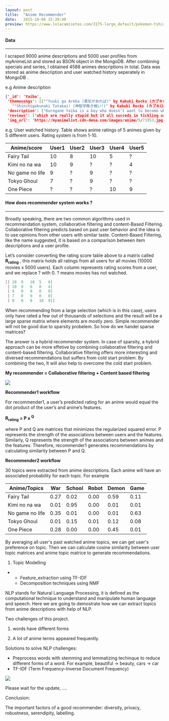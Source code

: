 ```yaml
---
layout: post
title:  "Anime Recommender"
date:   2015-10-06 15:39:40
preview: https://www.lolacamisetas.com/3175-large_default/pokemon-tshirt-mimikyu-ghibli.jpg
---
```


#### Data

------

I scraped 9000 anime descriptions and 5000 user profiles from myAnimeList and stored as BSON object in the MongoDB. After combining specials and series, I obtained 4588 animes descriptions in total. Data was stored as anime description and user watched history seperately in MongoDB . 

e.g Anime description

```json
{'_id': 'Yaiba',
 'themesongs': [['"Yuuki ga Areba (勇気があれば)" by Kabuki Rocks (カブキロックス)',
   '"Shinchigakunaki Tatakai! (神智学無き戦い!)" by Kabuki Rocks (カブキロックス)']],
 'description': ["Kurogane Yaiba is a boy who doesn't want to become what any regular kid would: A samurai. That's why he undergoes a hard training with his father, knowing only the forest as his world. Then, one day, he is sent to Japan, where he has to deal with a whole new civilized reality, meeting the Mine family, the evil Onimaru and even the legendary Musashi, having lots of dangerous adventures, becoming stronger everyday.(Source: ANN, edited) "],
 'reviews': ['which are really stupid but it all succeds in tickling us!!the storycharacter and enjoyment is quite okwell i personally disliked the op and ed and art also seems quite ok {not many cute girls :( }its a lot of fun overall the series i ll definately say give 1 shot only to the 1st epi!!!ull automatically get hooked to the series atleast i did !well i hope u liked my review plz ratemy 1st reviewread more'],
 'img_url': 'https://myanimelist.cdn-dena.com/images/anime/5/71953.jpg'}
```

e.g. User watched history. Table shows anime ratings of 5 animes given by 5 different users. Rating system is from 1-10.

| Anime/score     | User1 | User2 | User3 | User4 | User5 |
| --------------- | ----- | ----- | ----- | ----- | ----- |
| Fairy Tail      | 10    | 8     | 10    | 5     | ?     |
| Kimi no na wa   | 10    | 9     | ?     | ?     | 4     |
| No game no life | 9     | ?     | 9     | ?     | ?     |
| Tokyo Ghoul     | 7     | ?     | 9     | ?     | ?     |
| One Piece       | ?     | ?     | ?     | 10    | 9     |

#### How does  recommender system works ? 

------

Broadly speaking, there are two common algorithms used in recommendation system, collaborative filtering and content-Based Filtering. Collaborative filtering predicts based on past user behavior and the idea is to use opinions from other users with similar taste. Content-Based Filtering, like the name suggested, it is based on a comparison between item descriptions and a user profile.

Let’s consider converting the rating score table above to a matrix called **R<sub>rating</sub>** , this matrix holds all ratings from all users for all movies (10000 movies x 5000 users). Each column represents rating scores from a user, and we replace ? with 0.  ? means movies has not watched. 

```mathematica
[[ 10  8   10  5   0]
 [ 10  9   0   0   4]
 [ 9   0   9   0   0]
 [ 7   0   9   0   0]
 [ 0   0   0   10  9]]
```

When recommending from a large selection (which is in this case), users only have rated a few out of thousands of selections and the result will be a large sparse matrix where elements are mostly zero. Simple recommender will not be good due to sparsity probelem. So how do we handel sparse matrices?

The answer is a hybrid recommender system. In case of sparsity, a hybrid approach can be more effetive by combining collaborative filtering and content-based filtering. Collaborative filtering offers more interesting and diversed recommendations but suffers from cold start problem. By combining the two, It will also help to overcome the cold start problem.

**My recommender = Collaborative filtering + Content based filtering**

<img src="https://i.imgur.com/zBbWj8p.jpg">

**Recommender1 workflow**

For recommender1, a user’s predicted rating for an anime would equal the dot product of the user’s and anime’s features. 

 **R<sub>rating</sub> = P x <sup>Q</sup>**

where P and Q are matrices that minimizes the regularized squared error.  P represents the strength of the associations between users and the features. Similarly, Q represents the strength of the associations between animes and the features. Therefore, recommender1 generates recommendations by calculating similarity between P and Q. 

**Recommender2 workflow**

30 topics were extracted from anime descriptions. Each anime will have an associated probability for each topic.  For example

| Anime/Topics    | War  | School | Robot | Demon | Game |
| --------------- | ---- | ------ | ----- | ----- | ---- |
| Fairy Tail      | 0.27 | 0.02   | 0.00  | 0.59  | 0.11 |
| Kimi no na wa   | 0.01 | 0.95   | 0.00  | 0.01  | 0.01 |
| No game no life | 0.35 | 0.01   | 0.00  | 0.01  | 0.63 |
| Tokyo Ghoul     | 0.01 | 0.15   | 0.01  | 0.12  | 0.08 |
| One Piece       | 0.28 | 0.00   | 0.00  | 0.45  | 0.01 |

By averaging all user's past watched anime topics, we can get user's preference on topic. Then we can calculate cosine similarity between user topic matrices and anime topic matrice to generate recommendations. 



1. Topic Modelling 

- - Feature_extraction using TF-IDF
  - Decomposition techniques using NMF





NLP stands for Natural Language Processing, it is defined as the computational technique to understand and manipulate human language and speech. Here we are going to demostrate how we can extract topics from anime descriptions with help of NLP.

Two challenges of this project. 

1. words have different forms 

1. A lot of anime terms appeared frequently. 

Solutions to solve NLP challenges:

- Preprocess words with stemming and lemmatizing techinque to reduce different forms of a word. For example, beautiful -> beauty, cars -> car
- TF-IDF (Term Frequency–Inverse Document Frequency)

<img src="https://cdn-images-1.medium.com/max/1600/0*WcQ96JVrKLlC4cZN.jpg">





Please wait for the update, .... 



Conclusion:

The important factors of a good recommender: diversity, privacy, robustness, serendipity, labelling.